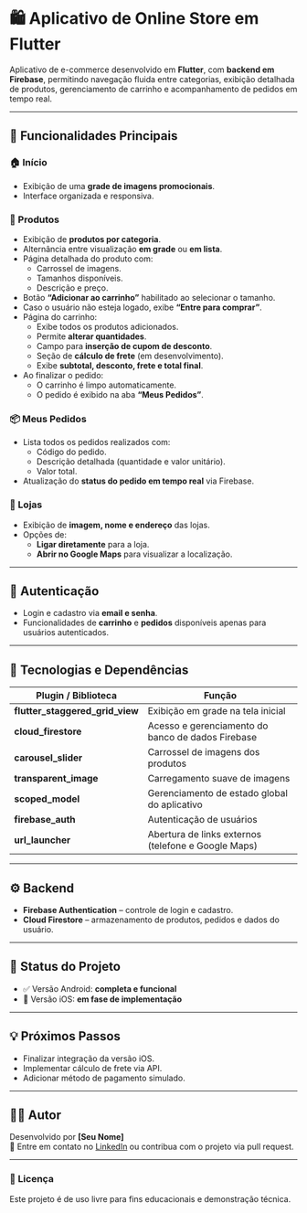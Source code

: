 # 🛍️ Aplicativo de Online Store em Flutter

Aplicativo de e-commerce desenvolvido em **Flutter**, com **backend em Firebase**, permitindo navegação fluida entre categorias, exibição detalhada de produtos, gerenciamento de carrinho e acompanhamento de pedidos em tempo real.

---

## 🚀 Funcionalidades Principais

### 🏠 Início
- Exibição de uma **grade de imagens promocionais**.
- Interface organizada e responsiva.

### 🛒 Produtos
- Exibição de **produtos por categoria**.
- Alternância entre visualização **em grade** ou **em lista**.
- Página detalhada do produto com:
  - Carrossel de imagens.
  - Tamanhos disponíveis.
  - Descrição e preço.
- Botão **“Adicionar ao carrinho”** habilitado ao selecionar o tamanho.
- Caso o usuário não esteja logado, exibe **“Entre para comprar”**.
- Página do carrinho:
  - Exibe todos os produtos adicionados.
  - Permite **alterar quantidades**.
  - Campo para **inserção de cupom de desconto**.
  - Seção de **cálculo de frete** (em desenvolvimento).
  - Exibe **subtotal, desconto, frete e total final**.
- Ao finalizar o pedido:
  - O carrinho é limpo automaticamente.
  - O pedido é exibido na aba **“Meus Pedidos”**.

### 📦 Meus Pedidos
- Lista todos os pedidos realizados com:
  - Código do pedido.
  - Descrição detalhada (quantidade e valor unitário).
  - Valor total.
- Atualização do **status do pedido em tempo real** via Firebase.

### 🏬 Lojas
- Exibição de **imagem, nome e endereço** das lojas.
- Opções de:
  - **Ligar diretamente** para a loja.
  - **Abrir no Google Maps** para visualizar a localização.

---

## 🔐 Autenticação
- Login e cadastro via **email e senha**.
- Funcionalidades de **carrinho** e **pedidos** disponíveis apenas para usuários autenticados.

---

## 🧩 Tecnologias e Dependências

| Plugin / Biblioteca | Função |
|----------------------|--------|
| **flutter_staggered_grid_view** | Exibição em grade na tela inicial |
| **cloud_firestore** | Acesso e gerenciamento do banco de dados Firebase |
| **carousel_slider** | Carrossel de imagens dos produtos |
| **transparent_image** | Carregamento suave de imagens |
| **scoped_model** | Gerenciamento de estado global do aplicativo |
| **firebase_auth** | Autenticação de usuários |
| **url_launcher** | Abertura de links externos (telefone e Google Maps) |

---

## ⚙️ Backend
- **Firebase Authentication** – controle de login e cadastro.  
- **Cloud Firestore** – armazenamento de produtos, pedidos e dados do usuário.

---

## 📱 Status do Projeto
- ✅ Versão Android: **completa e funcional**  
- 🚧 Versão iOS: **em fase de implementação**

---

## 💡 Próximos Passos
- Finalizar integração da versão iOS.
- Implementar cálculo de frete via API.
- Adicionar método de pagamento simulado.

---

## 👨‍💻 Autor
Desenvolvido por **[Seu Nome]**  
💬 Entre em contato no [LinkedIn](www.linkedin.com/in/alexandre-rebechi-b65106346) ou contribua com o projeto via pull request.

---

### 🏁 Licença
Este projeto é de uso livre para fins educacionais e demonstração técnica.
